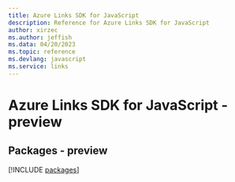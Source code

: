 ```yaml
---
title: Azure Links SDK for JavaScript
description: Reference for Azure Links SDK for JavaScript
author: xirzec
ms.author: jeffish
ms.data: 04/20/2023
ms.topic: reference
ms.devlang: javascript
ms.service: links
---
```

# Azure Links SDK for JavaScript - preview
## Packages - preview
[!INCLUDE [packages](links-index.md)]